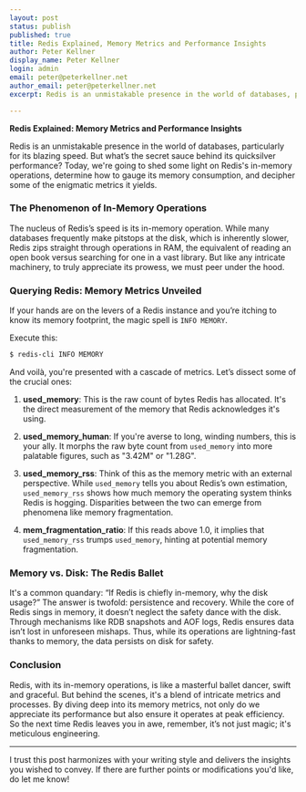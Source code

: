 ```yaml
---
layout: post
status: publish
published: true
title: Redis Explained, Memory Metrics and Performance Insights
author: Peter Kellner
display_name: Peter Kellner
login: admin
email: peter@peterkellner.net
author_email: peter@peterkellner.net
excerpt: Redis is an unmistakable presence in the world of databases, particularly for its blazing speed. But what’s the secret sauce behind its quicksilver performance? Today, we're going to shed some light on Redis's in-memory operations, determine how to gauge its memory consumption, and decipher some of the enigmatic metrics it yields.

---
```


**Redis Explained: Memory Metrics and Performance Insights**

Redis is an unmistakable presence in the world of databases, particularly for its blazing speed. But what’s the secret sauce behind its quicksilver performance? Today, we're going to shed some light on Redis's in-memory operations, determine how to gauge its memory consumption, and decipher some of the enigmatic metrics it yields.

### The Phenomenon of In-Memory Operations

The nucleus of Redis’s speed is its in-memory operation. While many databases frequently make pitstops at the disk, which is inherently slower, Redis zips straight through operations in RAM, the equivalent of reading an open book versus searching for one in a vast library. But like any intricate machinery, to truly appreciate its prowess, we must peer under the hood.

### Querying Redis: Memory Metrics Unveiled

If your hands are on the levers of a Redis instance and you’re itching to know its memory footprint, the magic spell is `INFO MEMORY`.

Execute this:

```bash
$ redis-cli INFO MEMORY
```

And voilà, you're presented with a cascade of metrics. Let’s dissect some of the crucial ones:

1. **used_memory**: This is the raw count of bytes Redis has allocated. It's the direct measurement of the memory that Redis acknowledges it's using.

2. **used_memory_human**: If you're averse to long, winding numbers, this is your ally. It morphs the raw byte count from `used_memory` into more palatable figures, such as "3.42M" or "1.28G".

3. **used_memory_rss**: Think of this as the memory metric with an external perspective. While `used_memory` tells you about Redis’s own estimation, `used_memory_rss` shows how much memory the operating system thinks Redis is hogging. Disparities between the two can emerge from phenomena like memory fragmentation.

4. **mem_fragmentation_ratio**: If this reads above 1.0, it implies that `used_memory_rss` trumps `used_memory`, hinting at potential memory fragmentation.


### Memory vs. Disk: The Redis Ballet

It's a common quandary: “If Redis is chiefly in-memory, why the disk usage?” The answer is twofold: persistence and recovery. While the core of Redis sings in memory, it doesn’t neglect the safety dance with the disk. Through mechanisms like RDB snapshots and AOF logs, Redis ensures data isn’t lost in unforeseen mishaps. Thus, while its operations are lightning-fast thanks to memory, the data persists on disk for safety.

### Conclusion

Redis, with its in-memory operations, is like a masterful ballet dancer, swift and graceful. But behind the scenes, it's a blend of intricate metrics and processes. By diving deep into its memory metrics, not only do we appreciate its performance but also ensure it operates at peak efficiency. So the next time Redis leaves you in awe, remember, it’s not just magic; it's meticulous engineering.

* * *

I trust this post harmonizes with your writing style and delivers the insights you wished to convey. If there are further points or modifications you'd like, do let me know!